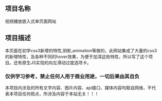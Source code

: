 ## 项目名称
视频播放嵌入式单页面网站

## 项目描述
本页面在初学css3新增的特性,阴影,animation等做的，此网站集成了大量的css3的新增特性，及各种不同的hover效果，为便于加深这些特性，所以写了这个项目。还有原生JS实现的向左滑动过度选项卡。

### 仅供学习参考，禁止任何人用于商业用途，一切后果由其自负
本项目内涉及的所有文字内容、图片内容、api接口、媒体内容均取自网络，不代表本项目任何观点，所涉及内容于本站无关！！！

